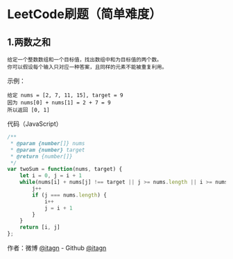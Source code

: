 ﻿# LeetCode刷题（简单难度）
## 1.两数之和

    给定一个整数数组和一个目标值，找出数组中和为目标值的两个数。
    你可以假设每个输入只对应一种答案，且同样的元素不能被重复利用。

示例：

    给定 nums = [2, 7, 11, 15], target = 9
    因为 nums[0] + nums[1] = 2 + 7 = 9
    所以返回 [0, 1]

代码（JavaScript）
```javascript
/**
 * @param {number[]} nums
 * @param {number} target
 * @return {number[]}
 */
var twoSum = function(nums, target) {
    let i = 0, j = i + 1
    while(nums[i] + nums[j] !== target || j >= nums.length || i >= nums.length-1) {
        j++
        if (j === nums.length) {
            i++
            j = i + 1
        }
    }
    return [i, j]
};
```

作者：微博 [@itagn][1] - Github [@itagn][2]

[1]: https://weibo.com/p/1005053782707172
[2]: https://github.com/itagn

